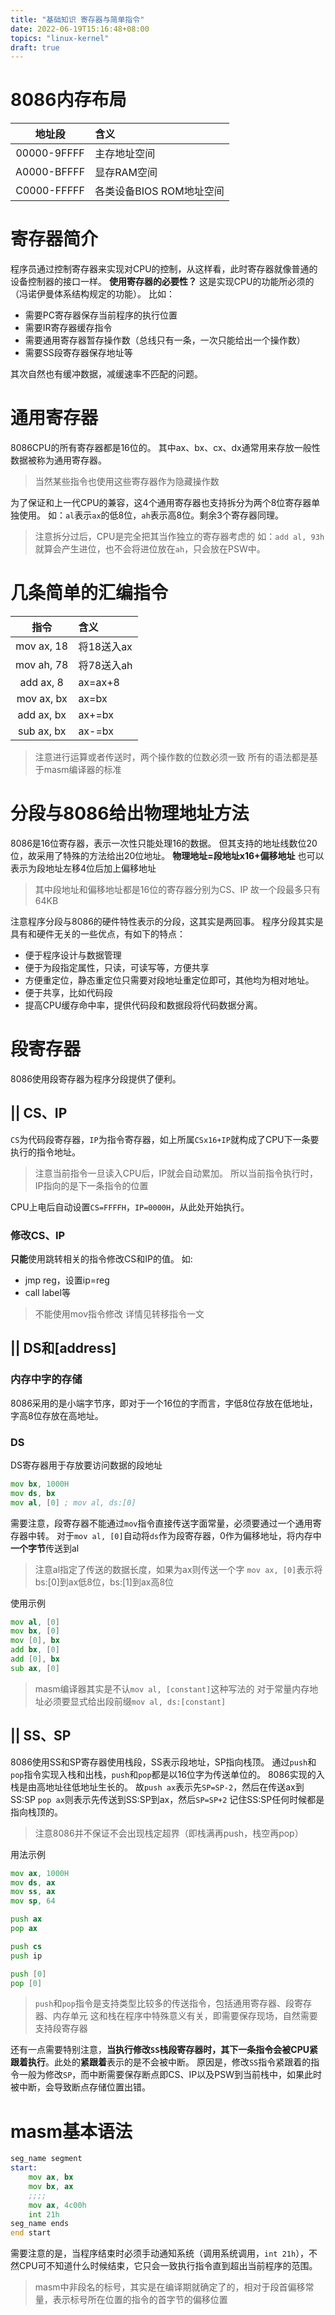```yaml
---
title: "基础知识 寄存器与简单指令"
date: 2022-06-19T15:16:48+08:00
topics: "linux-kernel"
draft: true
---
```


# 8086内存布局

地址段|含义
:-:|:--
00000-9FFFF|主存地址空间
A0000-BFFFF|显存RAM空间
C0000-FFFFF|各类设备BIOS ROM地址空间

# 寄存器简介

程序员通过控制寄存器来实现对CPU的控制，从这样看，此时寄存器就像普通的设备控制器的接口一样。
**使用寄存器的必要性？**
这是实现CPU的功能所必须的（冯诺伊曼体系结构规定的功能）。
比如：

* 需要PC寄存器保存当前程序的执行位置
* 需要IR寄存器缓存指令
* 需要通用寄存器暂存操作数（总线只有一条，一次只能给出一个操作数）
* 需要SS段寄存器保存地址等

其次自然也有缓冲数据，减缓速率不匹配的问题。

# 通用寄存器

8086CPU的所有寄存器都是16位的。
其中ax、bx、cx、dx通常用来存放一般性数据被称为通用寄存器。

> 当然某些指令也使用这些寄存器作为隐藏操作数

为了保证和上一代CPU的兼容，这4个通用寄存器也支持拆分为两个8位寄存器单独使用。
如：`al`表示`ax`的低8位，`ah`表示高8位。剩余3个寄存器同理。
> 注意拆分过后，CPU是完全把其当作独立的寄存器考虑的
> 如：`add al, 93h`就算会产生进位，也不会将进位放在`ah`，只会放在PSW中。

# 几条简单的汇编指令

指令|含义
:-:|:--
mov ax, 18|将18送入ax
mov ah, 78|将78送入ah
add ax, 8|ax=ax+8
mov ax, bx|ax=bx
add ax, bx|ax+=bx
sub ax, bx|ax-=bx
> 注意进行运算或者传送时，两个操作数的位数必须一致
> 所有的语法都是基于masm编译器的标准

# 分段与8086给出物理地址方法

8086是16位寄存器，表示一次性只能处理16的数据。
但其支持的地址线数位20位，故采用了特殊的方法给出20位地址。
**物理地址=段地址x16+偏移地址**
也可以表示为段地址左移4位后加上偏移地址

> 其中段地址和偏移地址都是16位的寄存器分别为CS、IP
> 故一个段最多只有64KB

注意程序分段与8086的硬件特性表示的分段，这其实是两回事。
程序分段其实是具有和硬件无关的一些优点，有如下的特点：

* 便于程序设计与数据管理
* 便于为段指定属性，只读，可读写等，方便共享
* 方便重定位，静态重定位只需要对段地址重定位即可，其他均为相对地址。
* 便于共享，比如代码段
* 提高CPU缓存命中率，提供代码段和数据段将代码数据分离。

# 段寄存器

8086使用段寄存器为程序分段提供了便利。

## || CS、IP
`CS`为代码段寄存器，`IP`为指令寄存器，如上所属`CSx16+IP`就构成了CPU下一条要执行的指令地址。

> 注意当前指令一旦读入CPU后，IP就会自动累加。
> 所以当前指令执行时，IP指向的是下一条指令的位置

CPU上电后自动设置`CS=FFFFH`，`IP=0000H`，从此处开始执行。

### 修改CS、IP
**只能**使用跳转相关的指令修改CS和IP的值。
如:

* jmp reg，设置ip=reg
* call label等
> 不能使用mov指令修改
> 详情见转移指令一文

## || DS和[address]

### 内存中字的存储
8086采用的是小端字节序，即对于一个16位的字而言，字低8位存放在低地址，字高8位存放在高地址。

### DS
DS寄存器用于存放要访问数据的段地址
```asm
mov bx, 1000H
mov ds, bx
mov al, [0] ; mov al, ds:[0]
```
需要注意，段寄存器不能通过`mov`指令直接传送字面常量，必须要通过一个通用寄存器中转。
对于`mov al, [0]`自动将`ds`作为段寄存器，0作为偏移地址，将内存中**一个字节**传送到al

> 注意al指定了传送的数据长度，如果为ax则传送一个字
> `mov ax, [0]`表示将bs:[0]到ax低8位，bs:[1]到ax高8位

使用示例
```asm
mov al, [0]
mov bx, [0]
mov [0], bx
add bx, [0]
add [0], bx
sub ax, [0]
```
> masm编译器其实是不认`mov al, [constant]`这种写法的
> 对于常量内存地址必须要显式给出段前缀`mov al, ds:[constant]`

## || SS、SP

8086使用SS和SP寄存器使用栈段，SS表示段地址，SP指向栈顶。
通过`push`和`pop`指令实现入栈和出栈，`push`和`pop`都是以16位字为传送单位的。
8086实现的入栈是由高地址往低地址生长的。
故`push ax`表示先`SP=SP-2`，然后在传送ax到SS:SP
`pop ax`则表示先传送到SS:SP到ax，然后`SP=SP+2`
记住SS:SP任何时候都是指向栈顶的。

> 注意8086并不保证不会出现栈定超界（即栈满再push，栈空再pop）

用法示例
```asm
mov ax, 1000H
mov ds, ax
mov ss, ax
mov sp, 64

push ax
pop ax

push cs
push ip

push [0]
pop [0]
```
> `push`和`pop`指令是支持类型比较多的传送指令，包括通用寄存器、段寄存器、内存单元
> 这和栈在程序中特殊意义有关，即需要保存现场，自然需要支持段寄存器

还有一点需要特别注意，**当执行修改`SS`栈段寄存器时，其下一条指令会被CPU紧跟着执行**。此处的**紧跟着**表示的是不会被中断。
原因是，修改`SS`指令紧跟着的指令一般为修改`SP`，而中断需要保存断点即CS、IP以及PSW到当前栈中，如果此时被中断，会导致断点存储位置出错。

# masm基本语法

```asm
seg_name segment
start:
	mov ax, bx
	mov bx, ax
	;;;;
	mov ax, 4c00h
	int 21h
seg_name ends
end start 
```
需要注意的是，当程序结束时必须手动通知系统（调用系统调用，`int 21h`），不然CPU可不知道什么时候结束，它只会一致执行指令直到超出当前程序的范围。

> masm中非段名的标号，其实是在编译期就确定了的，相对于段首偏移常量，表示标号所在位置的指令的首字节的偏移位置